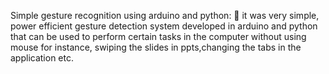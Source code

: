 Simple gesture recognition using arduino and python:
 it was very simple, power efficient gesture detection system developed in arduino and python that can be used to perform certain tasks in the computer without using mouse for instance, swiping the slides in ppts,changing the tabs in the application etc.
